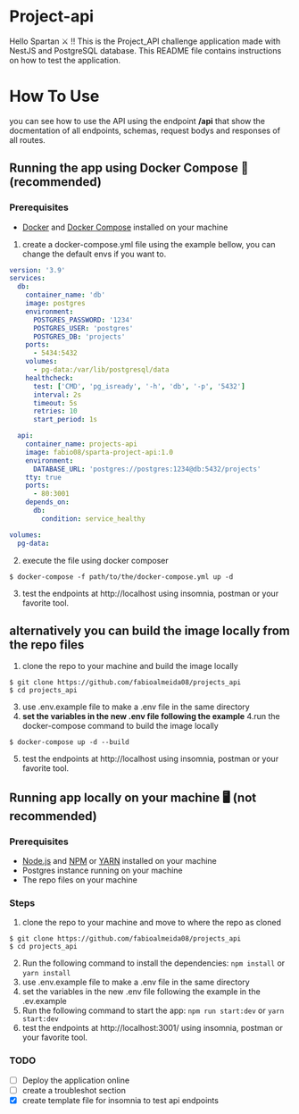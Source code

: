 # Project-api

Hello Spartan ⚔️ !! This is the Project_API challenge application made with NestJS and PostgreSQL database. This README file contains instructions on how to test the application.

<!-- ## Testing the Application Online

You can test the application using Swagger API endpoint

1. Open your web browser and navigate to the following URL: -->
# How To Use
you can see how to use the API using the endpoint **/api** that show the docmentation of all endpoints, schemas, request bodys and responses of all routes.

## Running the app using Docker Compose 🐋 (recommended)

### Prerequisites
- [Docker](https://docs.docker.com/engine/install/) and [Docker Compose](https://docs.docker.com/compose/install/) installed on your machine

1. create a docker-compose.yml file using the example bellow, you can change the default envs if you want to.

```YAML
version: '3.9'
services:
  db:
    container_name: 'db'
    image: postgres
    environment:
      POSTGRES_PASSWORD: '1234'	
      POSTGRES_USER: 'postgres'	
      POSTGRES_DB: 'projects'
    ports:
      - 5434:5432
    volumes:
      - pg-data:/var/lib/postgresql/data
    healthcheck:
      test: ['CMD', 'pg_isready', '-h', 'db', '-p', '5432']
      interval: 2s
      timeout: 5s
      retries: 10
      start_period: 1s

  api:
    container_name: projects-api
    image: fabio08/sparta-project-api:1.0
    environment:
      DATABASE_URL: 'postgres://postgres:1234@db:5432/projects'
    tty: true
    ports:
      - 80:3001
    depends_on:
      db:
        condition: service_healthy

volumes:
  pg-data:

```
2. execute the file using docker composer
```
$ docker-compose -f path/to/the/docker-compose.yml up -d
```
3. test the endpoints at http://localhost using insomnia, postman or your favorite tool.
## alternatively you can build the image locally from the repo files


1. clone the repo to your machine and build the image locally
```
$ git clone https://github.com/fabioalmeida08/projects_api
$ cd projects_api
```
3. use .env.example file to make a .env file in the same directory
3. **set the variables in the new .env file following the example**
4.run the docker-compose command to build the image locally
```
$ docker-compose up -d --build
```
5. test the endpoints at http://localhost using insomnia, postman or your favorite tool.

## Running app locally on your machine 🖥️ (not recommended)

### Prerequisites
- [Node.js](https://nodejs.org/en/download/) and [NPM](https://www.npmjs.com/package/npm) or [YARN](https://classic.yarnpkg.com/lang/en/docs/install/) installed on your machine
- Postgres instance running on your machine 
- The repo files on your machine

### Steps
1. clone the repo to your machine and move to where the repo as cloned
```
$ git clone https://github.com/fabioalmeida08/projects_api
$ cd projects_api
```
2. Run the following command to install the dependencies: `npm install` or `yarn install` 
3. use .env.example file to make a .env file in the same directory
4. set the variables in the new .env file following the example in the .ev.example
5. Run the following command to start the app: `npm run start:dev` or `yarn start:dev`
6. test the endpoints at http://localhost:3001/ using insomnia, postman or your favorite tool.

### TODO
- [ ] Deploy the application online
- [ ] create a troubleshot section
- [x] create template file for insomnia to test api endpoints